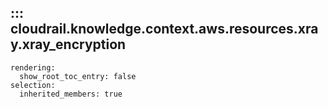 ## ::: cloudrail.knowledge.context.aws.resources.xray.xray_encryption
    rendering:
      show_root_toc_entry: false
    selection:
      inherited_members: true
